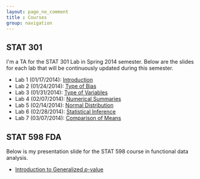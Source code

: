 ```yaml
---
layout: page_no_comment
title : Courses
group: navigation
---
```


## STAT 301
I'm a TA for the STAT 301 Lab in Spring 2014 semester. Below are the slides for each lab that will be continuously updated during this semester.

- Lab 1 (01/17/2014): [Introduction](http://statr.me/courses/stat301/lab1/)
- Lab 2 (01/24/2014): [Type of Bias](http://statr.me/courses/stat301/lab2/)
- Lab 3 (01/31/2014): [Type of Variables](http://statr.me/courses/stat301/lab3/)
- Lab 4 (02/07/2014): [Numerical Summaries](http://statr.me/courses/stat301/lab4/)
- Lab 5 (02/14/2014): [Normal Distribution](http://statr.me/courses/stat301/lab5/)
- Lab 6 (02/28/2014): [Statistical Inference](http://statr.me/courses/stat301/lab6/)
- Lab 7 (03/07/2014): [Comparison of Means](http://statr.me/courses/stat301/lab7/)

## STAT 598 FDA
Below is my presentation slide for the STAT 598 course in functional data analysis.

- [Introduction to Generalized $p$-value](http://statr.me/courses/stat598fda/gpvalue.pdf)

